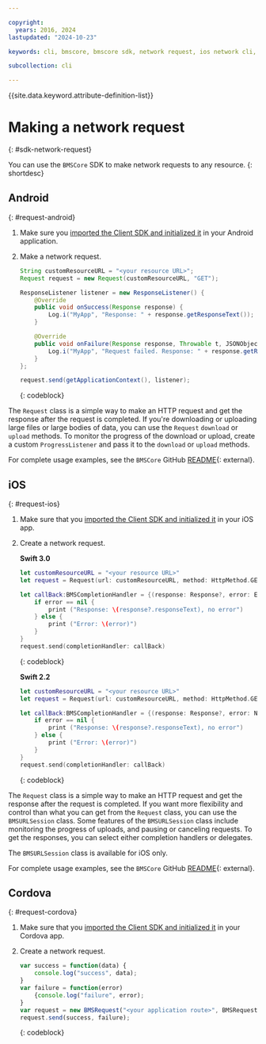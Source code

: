 ```yaml
---

copyright:
  years: 2016, 2024
lastupdated: "2024-10-23"

keywords: cli, bmscore, bmscore sdk, network request, ios network cli, android network cli, cordova network cli, mobile network request, mobile cli

subcollection: cli

---
```


{{site.data.keyword.attribute-definition-list}}

# Making a network request
{: #sdk-network-request}

You can use the `BMSCore` SDK to make network requests to any resource.
{: shortdesc}

## Android
{: #request-android}

1. Make sure you [imported the Client SDK and initialized it](docs/cli?topic=cli-sdk_BMSClient#init-BMSClient-android) in your Android application.

2. Make a network request.

	```Java
	String customResourceURL = "<your resource URL>";
	Request request = new Request(customResourceURL, "GET");

	ResponseListener listener = new ResponseListener() {
		@Override
		public void onSuccess(Response response) {
			Log.i("MyApp", "Response: " + response.getResponseText());
		}

		@Override
		public void onFailure(Response response, Throwable t, JSONObject extendedInfo) {
			Log.i("MyApp", "Request failed. Response: " + response.getResponseText() + ". Error: " + t.getLocalizedMessage());
		}
	};

	request.send(getApplicationContext(), listener);
	```
	{: codeblock}

The `Request` class is a simple way to make an HTTP request and get the response after the request is completed. If you're downloading or uploading large files or large bodies of data, you can use the `Request` `download` or `upload` methods. To monitor the progress of the download or upload, create a custom `ProgressListener` and pass it to the `download` or `upload` methods.

For complete usage examples, see the `BMSCore` GitHub [README](https://github.com/ibm-bluemix-mobile-services/bms-clientsdk-android-core){: external}.


## iOS
{: #request-ios}

1. Make sure that you [imported the Client SDK and initialized it](/docs/cli?topic=cli-sdk_BMSClient#init-BMSClient-ios) in your iOS app.

2. Create a network request.

	**Swift 3.0**

	```Swift
	let customResourceURL = "<your resource URL>"
	let request = Request(url: customResourceURL, method: HttpMethod.GET)

	let callBack:BMSCompletionHandler = {(response: Response?, error: Error?) in
		if error == nil {
			print ("Response: \(response?.responseText), no error")
		} else {
			print ("Error: \(error)")
		}
	}
	request.send(completionHandler: callBack)
	```
	{: codeblock}

	**Swift 2.2**

	```Swift
	let customResourceURL = "<your resource URL>"
	let request = Request(url: customResourceURL, method: HttpMethod.GET)

	let callBack:BMSCompletionHandler = {(response: Response?, error: NSError?) in
		if error == nil {
			print ("Response: \(response?.responseText), no error")
		} else {
			print ("Error: \(error)")
		}
	}
	request.send(completionHandler: callBack)
	```
	{: codeblock}

The `Request` class is a simple way to make an HTTP request and get the response after the request is completed. If you want more flexibility and control than what you can get from the `Request` class, you can use the `BMSURLSession` class. Some features of the `BMSURLSession` class include monitoring the progress of uploads, and pausing or canceling requests. To get the responses, you can select either completion handlers or delegates.

The `BMSURLSession` class is available for iOS only.

For complete usage examples, see the `BMSCore` GitHub [README](https://github.com/ibm-bluemix-mobile-services/bms-clientsdk-swift-core){: external}.

## Cordova
{: #request-cordova}

1. Make sure that you [imported the Client SDK and initialized it](/docs/cli?topic=cli-sdk_BMSClient#init-BMSClient-cordova) in your Cordova app.

2. Create a network request.

	```Javascript
	var success = function(data) {
		console.log("success", data);
	}
	var failure = function(error)
		{console.log("failure", error);
	}
	var request = new BMSRequest("<your application route>", BMSRequest.GET);
	request.send(success, failure);
	```
	{: codeblock}
